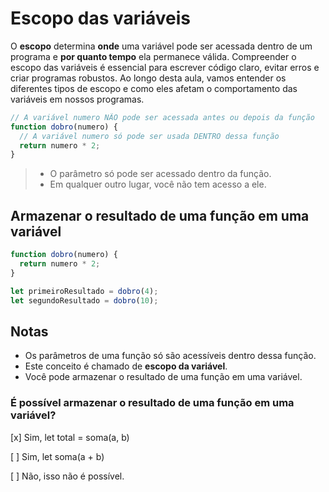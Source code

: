 # Escopo das variáveis

O **escopo** determina **onde** uma variável pode ser acessada dentro de um programa e **por quanto tempo** ela permanece válida. Compreender o escopo das variáveis é essencial para escrever código claro, evitar erros e criar programas robustos. Ao longo desta aula, vamos entender os diferentes tipos de escopo e como eles afetam o comportamento das variáveis em nossos programas.

```js
// A variável numero NÃO pode ser acessada antes ou depois da função
function dobro(numero) {
  // A variável numero só pode ser usada DENTRO dessa função
  return numero * 2;
}
```

> - O parâmetro só pode ser acessado dentro da função.
> - Em qualquer outro lugar, você não tem acesso a ele.

## Armazenar o resultado de uma função em uma variável

```js
function dobro(numero) {
  return numero * 2;
}

let primeiroResultado = dobro(4);
let segundoResultado = dobro(10);
```

## Notas

- Os parâmetros de uma função só são acessíveis dentro dessa função.
- Este conceito é chamado de **escopo da variável**.
- Você pode armazenar o resultado de uma função em uma variável.

### É possível armazenar o resultado de uma função em uma variável?

[x] Sim, let total = soma(a, b)

[ ] Sim, let soma(a + b)

[ ] Não, isso não é possível.
